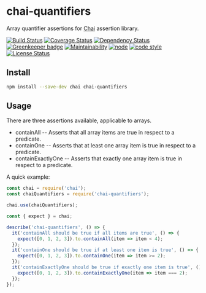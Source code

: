 # chai-quantifiers

Array quantifier assertions for [Chai](http://chaijs.com/) assertion library.

[![Build Status](https://travis-ci.org/frankthelen/chai-quantifiers.svg?branch=master)](https://travis-ci.org/frankthelen/chai-quantifiers)
[![Coverage Status](https://coveralls.io/repos/github/frankthelen/chai-quantifiers/badge.svg?branch=master)](https://coveralls.io/github/frankthelen/chai-quantifiers?branch=master)
[![Dependency Status](https://gemnasium.com/badges/github.com/frankthelen/chai-quantifiers.svg)](https://gemnasium.com/github.com/frankthelen/chai-quantifiers)
[![Greenkeeper badge](https://badges.greenkeeper.io/frankthelen/chai-quantifiers.svg)](https://greenkeeper.io/)
[![Maintainability](https://api.codeclimate.com/v1/badges/2b21f79b2657870c146f/maintainability)](https://codeclimate.com/github/frankthelen/chai-quantifiers/maintainability)
[![node](https://img.shields.io/node/v/chai-quantifiers.svg)]()
[![code style](https://img.shields.io/badge/code_style-airbnb-brightgreen.svg)](https://github.com/airbnb/javascript)
[![License Status](http://img.shields.io/npm/l/chai-quantifiers.svg)]()

## Install

```bash
npm install --save-dev chai chai-quantifiers
```

## Usage

There are three assertions available, applicable to arrays.
 * containAll -- Asserts that all array items are true in respect to a predicate.
 * containOne -- Asserts that at least one array item is true in respect to a predicate.
 * containExactlyOne -- Asserts that exactly one array item is true in respect to a predicate.

A quick example:
```javascript
const chai = require('chai');
const chaiQuantifiers = require('chai-quantifiers');

chai.use(chaiQuantifiers);

const { expect } = chai;

describe('chai-quantifiers', () => {
  it('containAll should be true if all items are true', () => {
    expect([0, 1, 2, 3]).to.containAll(item => item < 4);
  });
  it('containOne should be true if at least one item is true', () => {
    expect([0, 1, 2, 3]).to.containOne(item => item >= 2);
  });
  it('containExactlyOne should be true if exactly one item is true', () => {
    expect([0, 1, 2, 3]).to.containExactlyOne(item => item === 2);
  });
});
```
